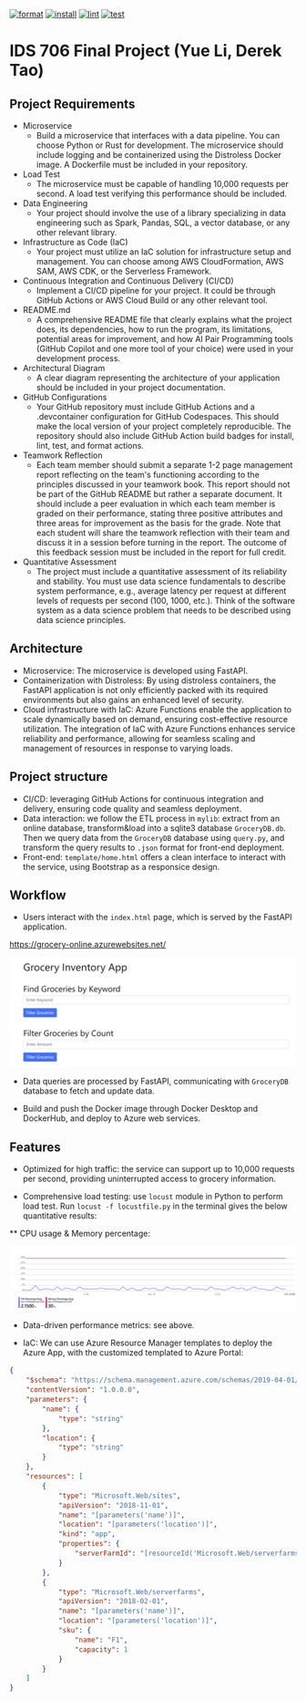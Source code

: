 [![format](https://github.com/nogibjj/Tao_Li_Final_Project/actions/workflows/format.yml/badge.svg)](https://github.com/nogibjj/Tao_Li_Final_Project/actions/workflows/format.yml)
[![install](https://github.com/nogibjj/Tao_Li_Final_Project/actions/workflows/install.yml/badge.svg)](https://github.com/nogibjj/Tao_Li_Final_Project/actions/workflows/install.yml)
[![lint](https://github.com/nogibjj/Tao_Li_Final_Project/actions/workflows/lint.yml/badge.svg)](https://github.com/nogibjj/Tao_Li_Final_Project/actions/workflows/lint.yml)
[![test](https://github.com/nogibjj/Tao_Li_Final_Project/actions/workflows/test.yml/badge.svg)](https://github.com/nogibjj/Tao_Li_Final_Project/actions/workflows/test.yml)

# IDS 706 Final Project (Yue Li, Derek Tao)


## Project Requirements

- Microservice
    - Build a microservice that interfaces with a data pipeline. You can choose Python or Rust for development. The microservice should include logging and be containerized using the Distroless Docker image. A Dockerfile must be included in your repository.
- Load Test
    - The microservice must be capable of handling 10,000 requests per second. A load test verifying this performance should be included.
- Data Engineering
    - Your project should involve the use of a library specializing in data engineering such as Spark, Pandas, SQL, a vector database, or any other relevant library.
- Infrastructure as Code (IaC)
    - Your project must utilize an IaC solution for infrastructure setup and management. You can choose among AWS CloudFormation, AWS SAM, AWS CDK, or the Serverless Framework.
- Continuous Integration and Continuous Delivery (CI/CD)
    - Implement a CI/CD pipeline for your project. It could be through GitHub Actions or AWS Cloud Build or any other relevant tool.
- README.md
    - A comprehensive README file that clearly explains what the project does, its dependencies, how to run the program, its limitations, potential areas for improvement, and how AI Pair Programming tools (GitHub Copilot and one more tool of your choice) were used in your development process.
- Architectural Diagram
    - A clear diagram representing the architecture of your application should be included in your project documentation.
- GitHub Configurations
    - Your GitHub repository must include GitHub Actions and a .devcontainer configuration for GitHub Codespaces. This should make the local version of your project completely reproducible. The repository should also include GitHub Action build badges for install, lint, test, and format actions.
- Teamwork Reflection
    - Each team member should submit a separate 1-2 page management report reflecting on the team's functioning according to the principles discussed in your teamwork book. This report should not be part of the GitHub README but rather a separate document. It should include a peer evaluation in which each team member is graded on their performance, stating three positive attributes and three areas for improvement as the basis for the grade. Note that each student will share the teamwork reflection with their team and discuss it in a session before turning in the report. The outcome of this feedback session must be included in the report for full credit.
- Quantitative Assessment
    - The project must include a quantitative assessment of its reliability and stability. You must use data science fundamentals to describe system performance, e.g., average latency per request at different levels of requests per second (100, 1000, etc.). Think of the software system as a data science problem that needs to be described using data science principles.

## Architecture

* Microservice: The microservice is developed using FastAPI.
* Containerization with Distroless: By using distroless containers, the FastAPI application is not only efficiently packed with its required environments but also gains an enhanced level of security.
* Cloud infrastructure with IaC: Azure Functions enable the application to scale dynamically based on demand, ensuring cost-effective resource utilization. The integration of IaC with Azure Functions enhances service reliability and performance, allowing for seamless scaling and management of resources in response to varying loads.

## Project structure

* CI/CD: leveraging GitHub Actions for continuous integration and delivery, ensuring code quality and seamless deployment.
* Data interaction: we follow the ETL process in `mylib`: extract from an online database, transform&load into a sqlite3 database `GroceryDB.db`. Then we query data from the `GroceryDB` database using `query.py`, and transform the query results to `.json` format for front-end deployment.
* Front-end: `template/home.html` offers a clean interface to interact with the service, using Bootstrap as a responsice design.

## Workflow

* Users interact with the `index.html` page, which is served by the FastAPI application. 

https://grocery-online.azurewebsites.net/

![Alt text](figures/frontpage.png)

* Data queries are processed by FastAPI, communicating with `GroceryDB` database to fetch and update data.

* Build and push the Docker image through Docker Desktop and DockerHub, and deploy to Azure web services.

## Features

* Optimized for high traffic: the service can support up to 10,000 requests per second, providing uninterrupted access to grocery information.

* Comprehensive load testing: use `locust` module in Python to perform load test. Run `locust -f locustfile.py` in the terminal gives the below quantitative results:



** CPU usage & Memory percentage:

![Alt text](figures/quantitative.png)


* Data-driven performance metrics: see above.

* IaC: We can use Azure Resource Manager templates to deploy the Azure App, with the customized templated to Azure Portal:
```json
{
    "$schema": "https://schema.management.azure.com/schemas/2019-04-01/deploymentTemplate.json#",
    "contentVersion": "1.0.0.0",
    "parameters": {
        "name": {
            "type": "string"
        },
        "location": {
            "type": "string"
        }
    },
    "resources": [
        {
            "type": "Microsoft.Web/sites",
            "apiVersion": "2018-11-01",
            "name": "[parameters('name')]",
            "location": "[parameters('location')]",
            "kind": "app",
            "properties": {
                "serverFarmId": "[resourceId('Microsoft.Web/serverfarms', parameters('name'))]"
            }
        },
        {
            "type": "Microsoft.Web/serverfarms",
            "apiVersion": "2018-02-01",
            "name": "[parameters('name')]",
            "location": "[parameters('location')]",
            "sku": {
                "name": "F1",
                "capacity": 1
            }
        }
    ]
}
```